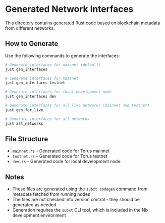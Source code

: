 # Generated Network Interfaces

This directory contains generated Rust code based on blockchain metadata from different networks.

## How to Generate

Use the following commands to generate the interfaces:

```sh
# Generate interfaces for mainnet (default)
just gen_interfaces

# Generate interfaces for testnet
just gen_interfaces testnet

# Generate interfaces for local development node
just gen_interfaces dev

# Generate interfaces for all live networks (mainnet and testnet)
just gen_for_live

# Generate interfaces for all networks
just all_networks
```

## File Structure

- `mainnet.rs` - Generated code for Torus mainnet
- `testnet.rs` - Generated code for Torus testnet
- `dev.rs` - Generated code for local development node

## Notes

- These files are generated using the `subxt codegen` command from metadata fetched from running nodes
- The files are not checked into version control - they should be generated as needed
- Generation requires the `subxt` CLI tool, which is included in the Nix development environment
